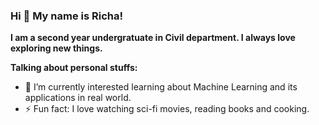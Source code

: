 ### Hi 👋 My name is Richa!

**I am a second year undergratuate in Civil department. I always love exploring new things.**

<!--
**richa1711/richa1711** is a ✨ _special_ ✨ repository because its `README.md` (this file) appears on your GitHub profile.

Here are some ideas to get you started:

- 🔭 I’m currently working on ...
- 🌱 I’m currently learning ...
- 👯 I’m looking to collaborate on ...
- 🤔 I’m looking for help with ...
- 💬 Ask me about ...
- 📫 How to reach me: ...
- 😄 Pronouns: ...
- ⚡ Fun fact: ...
-->
**Talking about personal stuffs:**

- 🌱 I’m currently interested learning about Machine Learning and its applications in real world.
- ⚡ Fun fact: I love watching sci-fi movies, reading books and cooking.
